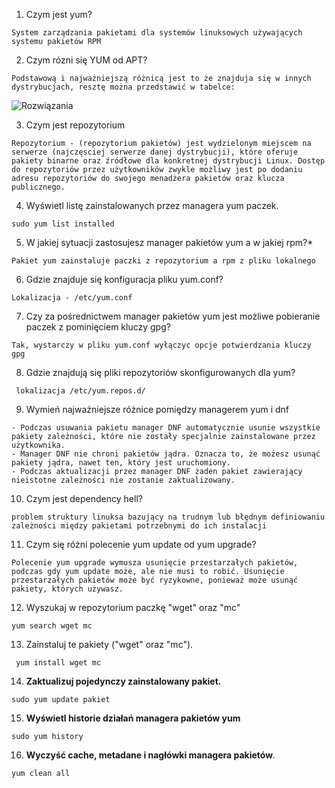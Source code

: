 1. Czym jest yum?
```
System zarządzania pakietami dla systemów linuksowych używających systemu pakietów RPM
```

2. Czym rózni się YUM od APT?
```
Podstawową i najważniejszą różnicą jest to że znajduja się w innych dystrybucjach, resztę można przedstawić w tabelce: 
```

![Rozwiązania](1_04_8_1_aptvsrpm.png)

3. Czym jest repozytorium
```
Repozytorium - (repozytorium pakietów) jest wydzielonym miejscem na serwerze (najczęsciej serwerze danej dystrybucji), które oferuje pakiety binarne oraz źródłowe dla konkretnej dystrybucji Linux. Dostęp do repozytoriów przez użytkowników zwykle możliwy jest po dodaniu adresu repozytoriów do swojego menadżera pakietów oraz klucza publicznego.
```

 4. Wyświetl listę zainstalowanych przez managera yum paczek.
``` 
sudo yum list installed
``` 

5. W jakiej sytuacji zastosujesz manager pakietów yum a w jakiej rpm?*
```
Pakiet yum zainstaluje paczki z repozytorium a rpm z pliku lokalnego
```

6. Gdzie znajduje się konfiguracja pliku yum.conf?
```
Lokalizacja - /etc/yum.conf
```

7. Czy za pośrednictwem manager pakietów yum jest możliwe pobieranie paczek z pominięciem kluczy gpg?
```
Tak, wystarczy w pliku yum.conf wyłączyc opcje potwierdzania kluczy gpg
```

 8. Gdzie znajdują się pliki repozytoriów skonfigurowanych dla yum?
```
 lokalizacja /etc/yum.repos.d/
```

9. Wymień najważniejsze różnice pomiędzy managerem yum i dnf
```
- Podczas usuwania pakietu manager DNF automatycznie usunie wszystkie pakiety zależności, które nie zostały specjalnie zainstalowane przez użytkownika.  
- Manager DNF nie chroni pakietów jądra. Oznacza to, że możesz usunąć pakiety jądra, nawet ten, który jest uruchomiony.
- Podczas aktualizacji przez manager DNF żaden pakiet zawierający nieistotne zależności nie zostanie zaktualizowany.  
```

 10. Czym jest dependency hell?
```
problem struktury linuksa bazujący na trudnym lub błędnym definiowaniu zależności między pakietami potrzebnymi do ich instalacji
```

11. Czym się różni polecenie yum update od yum upgrade?
```
Polecenie yum upgrade wymusza usunięcie przestarzałych pakietów, podczas gdy yum update może, ale nie musi to robić. Usunięcie przestarzałych pakietów może być ryzykowne, ponieważ może usunąć pakiety, których używasz.
```

12. Wyszukaj w repozytorium paczkę "wget" oraz "mc"
```
yum search wget mc
```

13. Zainstaluj te pakiety ("wget" oraz "mc").
```
 yum install wget mc
```

14.  **Zaktualizuj pojedynczy zainstalowany pakiet.**
```
sudo yum update pakiet
```

15.   **Wyświetl historie działań managera pakietów yum**
```
sudo yum history
```

16. **Wyczyść cache, metadane i nagłówki managera pakietów**.
```
yum clean all
```

